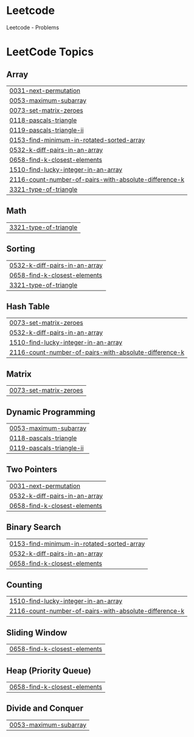 # Leetcode
Leetcode - Problems

<!---LeetCode Topics Start-->
# LeetCode Topics
## Array
|  |
| ------- |
| [0031-next-permutation](https://github.com/atharvarajput4/Leetcode/tree/master/0031-next-permutation) |
| [0053-maximum-subarray](https://github.com/atharvarajput4/Leetcode/tree/master/0053-maximum-subarray) |
| [0073-set-matrix-zeroes](https://github.com/atharvarajput4/Leetcode/tree/master/0073-set-matrix-zeroes) |
| [0118-pascals-triangle](https://github.com/atharvarajput4/Leetcode/tree/master/0118-pascals-triangle) |
| [0119-pascals-triangle-ii](https://github.com/atharvarajput4/Leetcode/tree/master/0119-pascals-triangle-ii) |
| [0153-find-minimum-in-rotated-sorted-array](https://github.com/atharvarajput4/Leetcode/tree/master/0153-find-minimum-in-rotated-sorted-array) |
| [0532-k-diff-pairs-in-an-array](https://github.com/atharvarajput4/Leetcode/tree/master/0532-k-diff-pairs-in-an-array) |
| [0658-find-k-closest-elements](https://github.com/atharvarajput4/Leetcode/tree/master/0658-find-k-closest-elements) |
| [1510-find-lucky-integer-in-an-array](https://github.com/atharvarajput4/Leetcode/tree/master/1510-find-lucky-integer-in-an-array) |
| [2116-count-number-of-pairs-with-absolute-difference-k](https://github.com/atharvarajput4/Leetcode/tree/master/2116-count-number-of-pairs-with-absolute-difference-k) |
| [3321-type-of-triangle](https://github.com/atharvarajput4/Leetcode/tree/master/3321-type-of-triangle) |
## Math
|  |
| ------- |
| [3321-type-of-triangle](https://github.com/atharvarajput4/Leetcode/tree/master/3321-type-of-triangle) |
## Sorting
|  |
| ------- |
| [0532-k-diff-pairs-in-an-array](https://github.com/atharvarajput4/Leetcode/tree/master/0532-k-diff-pairs-in-an-array) |
| [0658-find-k-closest-elements](https://github.com/atharvarajput4/Leetcode/tree/master/0658-find-k-closest-elements) |
| [3321-type-of-triangle](https://github.com/atharvarajput4/Leetcode/tree/master/3321-type-of-triangle) |
## Hash Table
|  |
| ------- |
| [0073-set-matrix-zeroes](https://github.com/atharvarajput4/Leetcode/tree/master/0073-set-matrix-zeroes) |
| [0532-k-diff-pairs-in-an-array](https://github.com/atharvarajput4/Leetcode/tree/master/0532-k-diff-pairs-in-an-array) |
| [1510-find-lucky-integer-in-an-array](https://github.com/atharvarajput4/Leetcode/tree/master/1510-find-lucky-integer-in-an-array) |
| [2116-count-number-of-pairs-with-absolute-difference-k](https://github.com/atharvarajput4/Leetcode/tree/master/2116-count-number-of-pairs-with-absolute-difference-k) |
## Matrix
|  |
| ------- |
| [0073-set-matrix-zeroes](https://github.com/atharvarajput4/Leetcode/tree/master/0073-set-matrix-zeroes) |
## Dynamic Programming
|  |
| ------- |
| [0053-maximum-subarray](https://github.com/atharvarajput4/Leetcode/tree/master/0053-maximum-subarray) |
| [0118-pascals-triangle](https://github.com/atharvarajput4/Leetcode/tree/master/0118-pascals-triangle) |
| [0119-pascals-triangle-ii](https://github.com/atharvarajput4/Leetcode/tree/master/0119-pascals-triangle-ii) |
## Two Pointers
|  |
| ------- |
| [0031-next-permutation](https://github.com/atharvarajput4/Leetcode/tree/master/0031-next-permutation) |
| [0532-k-diff-pairs-in-an-array](https://github.com/atharvarajput4/Leetcode/tree/master/0532-k-diff-pairs-in-an-array) |
| [0658-find-k-closest-elements](https://github.com/atharvarajput4/Leetcode/tree/master/0658-find-k-closest-elements) |
## Binary Search
|  |
| ------- |
| [0153-find-minimum-in-rotated-sorted-array](https://github.com/atharvarajput4/Leetcode/tree/master/0153-find-minimum-in-rotated-sorted-array) |
| [0532-k-diff-pairs-in-an-array](https://github.com/atharvarajput4/Leetcode/tree/master/0532-k-diff-pairs-in-an-array) |
| [0658-find-k-closest-elements](https://github.com/atharvarajput4/Leetcode/tree/master/0658-find-k-closest-elements) |
## Counting
|  |
| ------- |
| [1510-find-lucky-integer-in-an-array](https://github.com/atharvarajput4/Leetcode/tree/master/1510-find-lucky-integer-in-an-array) |
| [2116-count-number-of-pairs-with-absolute-difference-k](https://github.com/atharvarajput4/Leetcode/tree/master/2116-count-number-of-pairs-with-absolute-difference-k) |
## Sliding Window
|  |
| ------- |
| [0658-find-k-closest-elements](https://github.com/atharvarajput4/Leetcode/tree/master/0658-find-k-closest-elements) |
## Heap (Priority Queue)
|  |
| ------- |
| [0658-find-k-closest-elements](https://github.com/atharvarajput4/Leetcode/tree/master/0658-find-k-closest-elements) |
## Divide and Conquer
|  |
| ------- |
| [0053-maximum-subarray](https://github.com/atharvarajput4/Leetcode/tree/master/0053-maximum-subarray) |
<!---LeetCode Topics End-->